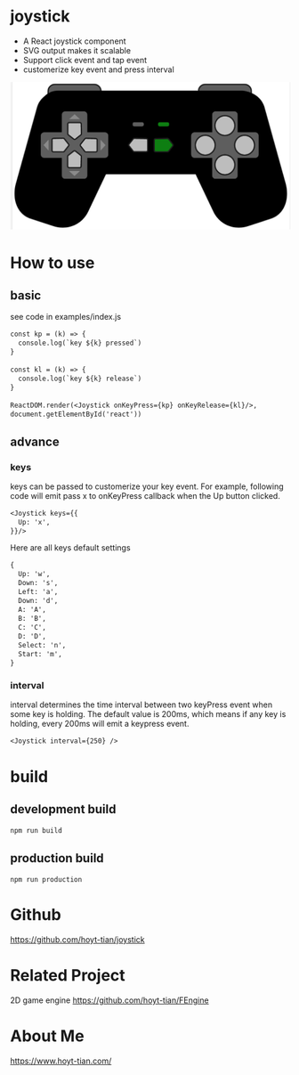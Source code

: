 # joystick

* A React joystick component
* SVG output makes it scalable
* Support click event and tap event
* customerize key event and press interval

![preview](./preview.png)



# How to use

## basic

see code in examples/index.js

```
const kp = (k) => {
  console.log(`key ${k} pressed`)
}

const kl = (k) => {
  console.log(`key ${k} release`)
}

ReactDOM.render(<Joystick onKeyPress={kp} onKeyRelease={kl}/>, document.getElementById('react'))
```

## advance

### keys

keys can be passed to customerize your key event. For example, following code will emit pass x to onKeyPress callback when the Up button clicked.

```
<Joystick keys={{
  Up: 'x',
}}/>
```

Here are all keys default settings 
```
{
  Up: 'w',
  Down: 's',
  Left: 'a',
  Down: 'd',
  A: 'A',
  B: 'B',
  C: 'C',
  D: 'D',
  Select: 'n',
  Start: 'm',
}
```

### interval
interval determines the time interval between two keyPress event when some key is holding. The default value is 200ms, which means if any key is holding, every 200ms will emit a keypress event.
```
<Joystick interval={250} />
```

# build

## development build
```
npm run build
```

## production build
```
npm run production
```

# Github
https://github.com/hoyt-tian/joystick

# Related Project
2D game engine https://github.com/hoyt-tian/FEngine

# About Me
https://www.hoyt-tian.com/

